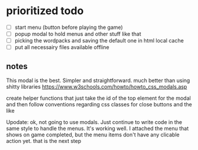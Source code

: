 # prioritized todo

- [ ] start menu (button before playing the game)
- [ ] popup modal to hold menus and other stuff like that
- [ ] picking the wordpacks and saving the default one in html local cache
- [ ] put all necessairy files available offline

## notes

This modal is the best. Simpler and straightforward. much better than using shitty libraries
https://www.w3schools.com/howto/howto_css_modals.asp

create helper functions that just take the id of the top element for the modal and then follow conventions regarding css classes for close buttons and the like

Upodate: ok, not going to use modals. Just continue to write code in the same style to handle the menus. It's working well. I attached the menu that shows on game completed, but the menu
items don't have any clicable action yet. that is the next step